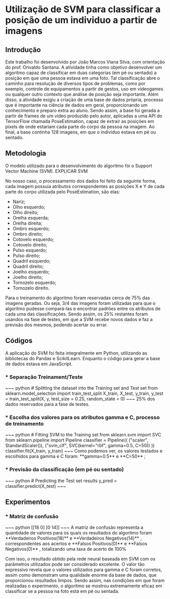 # Utilização de SVM para classificar a posição de um individuo a partir de imagens 

## Introdução
Este trabalho foi desenvolvido por João Marcos Viana Silva, com orientação do prof. Orivaldo Santana. 
A atividade tinha como objetivo desenvolver um algoritmo capaz de classificar em duas categorias (em pé ou sentado) a posição em que uma pessoa estava em uma foto. Tal classificação abre o caminho para resolução de diversos tipos de problemas, como por exemplo, controle de equipamentos a partir de gestos, uso em videogames ou qualquer outro contexto que análise de posição seja importante. Além disso, a atividade exigiu a criação de uma base de dados própria, processo que é importante na ciência de dados em geral, proporcionando um conhecimento e preparo extra ao aluno. Sendo assim, a base foi gerada a partir de frames de um vídeo produzido pelo autor, aplicadas a uma API do TensorFlow chamada PoseEstimation, capaz de extrair as posições em pixels de onde estariam cada parte do corpo da pessoa na imagem. Ao final, a base continha 128 imagens, em que o individuo estava em pé ou sentado. 

## Metodologia
O modelo utilizado para o desenvolvimento do algoritmo foi o Support Vector Machine (SVM). EXPLICAR SVM

No nosso caso, o processamento dos dados foi feito da seguinte forma, cada imagem possuia atributos correspondentes as posições X e Y de cada parte do corpo utilizada pelo PoseEstimation, são elas:

* Nariz;
* Olho esquerdo;
* Olho direito;
* Orelha esquerda;
* Orelha direita;
* Ombro esquerdo;
* Ombro direito;
* Cotovelo esquerdo;
* Cotovelo direito;
* Pulso esquerdo;
* Pulso direito;
* Quadril esquerdo;
* Quadril direito;
* Joelho esquerdo;
* Joelho direito;
* Tornozelo esquerdo;
* Tornozelo direito.

Para o treinamento do algoritmo foram reservadas cerca de 75% das imagens geradas. Ou seja, 3/4 das imagens foram utilizadas para que o algoritmo pudesse compará-las e encontrar padrões entre os atributos de cada uma das classificações. Sendo assim, os 25% restantes foram usandos na fase de testes, em que a SVM recebe novos dados e faz a previsão dos mesmos, podendo acertar ou errar.

## Códigos 
A aplicação do SVM foi feita integralmente em Python, utilizando as bibliotecas do Pandas e ScikitLearn. Enquanto o código para gerar a base de dados estava em JavaScript.

<h3>* Separação Treinament/Teste </h3>
~~~ python
# Splitting the dataset into the Training set and Test set
from sklearn.model_selection import train_test_split
X_train, X_test, y_train, y_test = train_test_split(X, y, test_size = 0.25, random_state = 0)
~~~
25% dos dados reservados para a fase de testes.

<h3>* Escolha dos valores para os atributos gamma e C, processo de treinamento</h3>
~~~ python
# Fitting SVM to the Training set
from sklearn.svm import SVC
from sklearn.pipeline import Pipeline
classifier = Pipeline((
("scaler", StandardScaler()),
("svm_clf", SVC(kernel="rbf", gamma=0.5, C=50))
))
classifier.fit(X_train, y_train)
~~~ 
Como podemos ver, os valores testados e escolhidos para gamma e C foram: **gamma=0.5** e **C=50** ;

<h3>* Previsão da classificação (em pé ou sentado)</h3>
~~~ python
# Predicting the Test set results
y_pred = classifier.predict(X_test)
~~~

## Experimentos 
<h3>* Matriz de confusão</h3>
~~~ python
[[18  0]
 [0 14]]
~~~ 
A matriz de confusão representa a quantidade de valores para os quais os resultados do algoritmo foram **Verdadeiros Positivos(18)** e **Verdadeiros Negativos(14)** , correspondentes aos acertos e **Falsos Positivos(0)** e **Falsos Negativos(0)** , totalizando uma taxa de acerto de 100%

Com isso, o resultado obtido pela rede neural baseada em SVM com os parâmetros utilizados pode ser considerado excelente. O valor tão expressivo revela que o valores utilizados para gamma e C foram corretos, assim como demonstram uma qualidade enorme da base de dados, que proporcionou resultados limpos. Sendo assim, nas condições em que foram realizadas o experimento, o algoritmo se mostrou extremamente eficaz em classificar se a pessoa na foto está em pé ou sentada.
